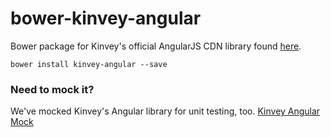 bower-kinvey-angular
====================
Bower package for Kinvey's official AngularJS CDN library found [here](http://devcenter.kinvey.com/angular/guides/getting-started#AddtheLibrarytoYourProject).

```terminal
bower install kinvey-angular --save
```

### Need to mock it?
We've mocked Kinvey's Angular library for unit testing, too.
[Kinvey Angular Mock](https://github.com/GravityJack/kinvey-angular-mock/)
